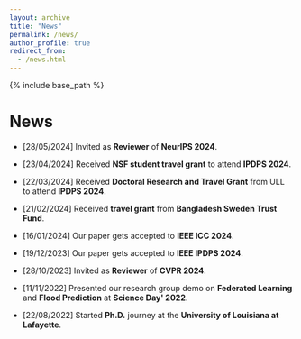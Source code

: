 ```yaml
---
layout: archive
title: "News"
permalink: /news/
author_profile: true
redirect_from:
  - /news.html
---
```


{% include base_path %}

News
========
* \[28/05/2024\] Invited as **Reviewer** of **NeurIPS 2024**.

* \[23/04/2024\] Received **NSF student travel grant** to attend **IPDPS 2024**.

* \[22/03/2024\] Received **Doctoral Research and Travel Grant** from ULL to attend **IPDPS 2024**.

* \[21/02/2024\] Received **travel grant** from **Bangladesh Sweden Trust Fund**.

* \[16/01/2024\] Our paper gets accepted to **IEEE ICC 2024**.

* \[19/12/2023\] Our paper gets accepted to **IEEE IPDPS 2024**. 

* \[28/10/2023\] Invited as **Reviewer** of **CVPR 2024**.
* \[11/11/2022\] Presented our research group demo on **Federated Learning** and **Flood Prediction** at **Science Day' 2022**.
* \[22/08/2022\] Started **Ph.D.** journey at the **University of Louisiana at Lafayette**.
